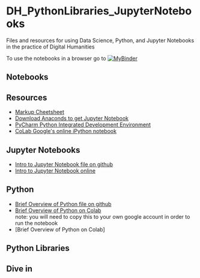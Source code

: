 # DH_PythonLibraries_JupyterNotebooks
Files and resources for using Data Science, Python, and Jupyter Notebooks in the practice of Digital Humanities

To use the notebooks in a browser go to [![MyBinder](https://mybinder.org/badge.svg)](https://mybinder.org/v2/gh/derekjjackson/DH_PythonLibraries_JupyterNotebooks.git/master)


## Notebooks

## Resources
* [Markup Cheetsheet](https://github.com/adam-p/markdown-here/wiki/Markdown-Cheatsheet)
* [Download Anaconds to get Jupyter Notebook](https://www.anaconda.com/download/)
* [PyCharm Python Integrated Development Environment](https://www.jetbrains.com/pycharm-edu/download)
* [CoLab Google's online iPython notebook](https://colab.research.google.com/notebooks/welcome.ipynb)
## Jupyter Notebooks

* [Intro to Jupyter Notebook file on github](https://github.com/derekjjackson/DH_PythonLibraries_JupyterNotebooks/blob/master/Intro%20to%20Jupyter%20Notebooks.ipynb)
* [Intro to Jupyter Notebook online](https://hub.mybinder.org/user/derekjjackson-d-upyternotebooks-yi90p29d/notebooks/Intro%20to%20Jupyter%20Notebooks.ipynb)

## Python
* [Brief Overview of Python file on github](https://github.com/derekjjackson/DH_PythonLibraries_JupyterNotebooks/blob/master/Brief_Overview_of_Python.ipynb)
* [Brief Overview of Python on Colab](https://colab.research.google.com/drive/17jhYh0D70mCiNc8p5bybOsiESSMO4DQN)<br/>
note: you will need to copy this to your own google account in order to run the notebook 
* [Brief Overview of Python on Colab]
## Python Libraries

## Dive in

